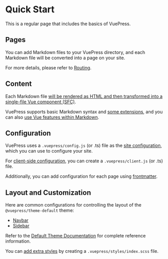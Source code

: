 # Quick Start

This is a regular page that includes the basics of VuePress.

## Pages

You can add Markdown files to your VuePress directory, and each Markdown file will be converted into a page on your site.

For more details, please refer to [Routing](https://vuejs.press/guide/page.html#routing).

## Content

Each Markdown file [will be rendered as HTML and then transformed into a single-file Vue component (SFC)](https://vuejs.press/guide/page.html#content).

VuePress supports basic Markdown syntax and [some extensions](https://vuejs.press/guide/markdown.html#syntax-extensions), and you can also [use Vue features within Markdown](https://vuejs.press/guide/markdown.html#using-vue-in-markdown).

## Configuration

VuePress uses a `.vuepress/config.js` (or .ts) file as the [site configuration](https://vuejs.press/guide/configuration.html#client-config-file), which you can use to configure your site.

For [client-side configuration](https://vuejs.press/guide/configuration.html#client-config-file), you can create a `.vuepress/client.js` (or .ts) file.

Additionally, you can add configuration for each page using [frontmatter](https://vuejs.press/guide/page.html#frontmatter).

## Layout and Customization

Here are common configurations for controlling the layout of the `@vuepress/theme-default` theme:

- [Navbar](https://vuejs.press/reference/default-theme/config.html#navbar)
- [Sidebar](https://vuejs.press/reference/default-theme/config.html#sidebar)

Refer to the [Default Theme Documentation](https://vuejs.press/reference/default-theme/) for complete reference information.

You can [add extra styles](https://vuejs.press/reference/default-theme/styles.html#style-file) by creating a `.vuepress/styles/index.scss` file.
